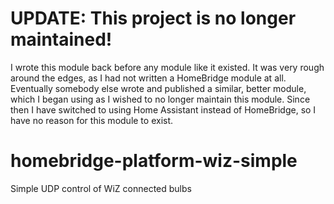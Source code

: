 # UPDATE: This project is no longer maintained!
I wrote this module back before any module like it existed. It was very rough around the edges, as I had not written a HomeBridge module at all. Eventually somebody else wrote and published a similar, better module, which I began using as I wished to no longer maintain this module. Since then I have switched to using Home Assistant instead of HomeBridge, so I have no reason for this module to exist.
# homebridge-platform-wiz-simple
Simple UDP control of WiZ connected bulbs
